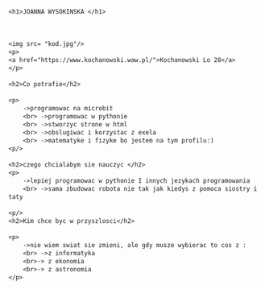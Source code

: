 <!DOCTYPE html>
<html lang="en">
<head>
    <link rel="stylesheet" href="style.css">
    <meta charset="UTF-8">
    <meta http-equiv="X-UA-Compatible" content="IE=edge">
    <meta name="viewport" content="width=device-width, initial-scale=1.0">
    <title>Hello world</title>
</head>
<body>
   
        
    <h1>JOANNA WYSOKINSKA </h1>
        
    

    <img src= "kod.jpg"/>
    <p>
    <a href="https://www.kochanowski.waw.pl/">Kochanowski Lo 28</a>
    </p>
      
    <h2>Co potrafie</h2>
        
    <p>    
        ->programowac na microbit
        <br> ->programowac w pythonie
        <br> ->stworzyc strone w html 
        <br> ->obslugiwac i korzystac z exela
        <br> ->matematyke i fizyke bo jestem na tym profilu:)
    <p/>

    <h2>czego chcialabym sie nauczyc </h2>
    <p>   
        ->lepiej programowac w pythonie I innych jezykach programowania
        <br> ->sama zbudowac robota nie tak jak kiedys z pomoca siostry i taty
        
    <p/>
    <h2>Kim chce byc w przyszlosci</h2>

    <p>
        ->nie wiem swiat sie zmieni, ale gdy musze wybierac to cos z :
        <br> ->z informatyka 
        <br>-> z ekonomia 
        <br>-> z astronomia
    </p>


</body>
</html>
